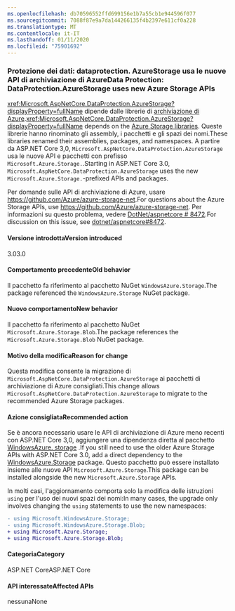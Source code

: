 ```yaml
---
ms.openlocfilehash: db70596552ffd699156e1b7a55cb1e944596f077
ms.sourcegitcommit: 7088f87e9a7da144266135f4b2397e611cf0a228
ms.translationtype: MT
ms.contentlocale: it-IT
ms.lasthandoff: 01/11/2020
ms.locfileid: "75901692"
---
```

### <a name="data-protection-dataprotectionazurestorage-uses-new-azure-storage-apis"></a><span data-ttu-id="ee937-101">Protezione dei dati: dataprotection. AzureStorage usa le nuove API di archiviazione di Azure</span><span class="sxs-lookup"><span data-stu-id="ee937-101">Data Protection: DataProtection.AzureStorage uses new Azure Storage APIs</span></span>

<span data-ttu-id="ee937-102"><xref:Microsoft.AspNetCore.DataProtection.AzureStorage?displayProperty=fullName> dipende dalle librerie di [archiviazione di Azure](https://github.com/Azure/azure-storage-net).</span><span class="sxs-lookup"><span data-stu-id="ee937-102"><xref:Microsoft.AspNetCore.DataProtection.AzureStorage?displayProperty=fullName> depends on the [Azure Storage libraries](https://github.com/Azure/azure-storage-net).</span></span> <span data-ttu-id="ee937-103">Queste librerie hanno rinominato gli assembly, i pacchetti e gli spazi dei nomi.</span><span class="sxs-lookup"><span data-stu-id="ee937-103">These libraries renamed their assemblies, packages, and namespaces.</span></span> <span data-ttu-id="ee937-104">A partire da ASP.NET Core 3,0, `Microsoft.AspNetCore.DataProtection.AzureStorage` usa le nuove API e pacchetti con prefisso `Microsoft.Azure.Storage.`.</span><span class="sxs-lookup"><span data-stu-id="ee937-104">Starting in ASP.NET Core 3.0, `Microsoft.AspNetCore.DataProtection.AzureStorage` uses the new `Microsoft.Azure.Storage.`-prefixed APIs and packages.</span></span>

<span data-ttu-id="ee937-105">Per domande sulle API di archiviazione di Azure, usare <https://github.com/Azure/azure-storage-net>.</span><span class="sxs-lookup"><span data-stu-id="ee937-105">For questions about the Azure Storage APIs, use <https://github.com/Azure/azure-storage-net>.</span></span> <span data-ttu-id="ee937-106">Per informazioni su questo problema, vedere [DotNet/aspnetcore # 8472](https://github.com/dotnet/aspnetcore/issues/8472).</span><span class="sxs-lookup"><span data-stu-id="ee937-106">For discussion on this issue, see [dotnet/aspnetcore#8472](https://github.com/dotnet/aspnetcore/issues/8472).</span></span>

#### <a name="version-introduced"></a><span data-ttu-id="ee937-107">Versione introdotta</span><span class="sxs-lookup"><span data-stu-id="ee937-107">Version introduced</span></span>

<span data-ttu-id="ee937-108">3.0</span><span class="sxs-lookup"><span data-stu-id="ee937-108">3.0</span></span>

#### <a name="old-behavior"></a><span data-ttu-id="ee937-109">Comportamento precedente</span><span class="sxs-lookup"><span data-stu-id="ee937-109">Old behavior</span></span>

<span data-ttu-id="ee937-110">Il pacchetto fa riferimento al pacchetto NuGet `WindowsAzure.Storage`.</span><span class="sxs-lookup"><span data-stu-id="ee937-110">The package referenced the `WindowsAzure.Storage` NuGet package.</span></span>

#### <a name="new-behavior"></a><span data-ttu-id="ee937-111">Nuovo comportamento</span><span class="sxs-lookup"><span data-stu-id="ee937-111">New behavior</span></span>

<span data-ttu-id="ee937-112">Il pacchetto fa riferimento al pacchetto NuGet `Microsoft.Azure.Storage.Blob`.</span><span class="sxs-lookup"><span data-stu-id="ee937-112">The package references the `Microsoft.Azure.Storage.Blob` NuGet package.</span></span>

#### <a name="reason-for-change"></a><span data-ttu-id="ee937-113">Motivo della modifica</span><span class="sxs-lookup"><span data-stu-id="ee937-113">Reason for change</span></span>

<span data-ttu-id="ee937-114">Questa modifica consente la migrazione di `Microsoft.AspNetCore.DataProtection.AzureStorage` ai pacchetti di archiviazione di Azure consigliati.</span><span class="sxs-lookup"><span data-stu-id="ee937-114">This change allows `Microsoft.AspNetCore.DataProtection.AzureStorage` to migrate to the recommended Azure Storage packages.</span></span>

#### <a name="recommended-action"></a><span data-ttu-id="ee937-115">Azione consigliata</span><span class="sxs-lookup"><span data-stu-id="ee937-115">Recommended action</span></span>

<span data-ttu-id="ee937-116">Se è ancora necessario usare le API di archiviazione di Azure meno recenti con ASP.NET Core 3,0, aggiungere una dipendenza diretta al pacchetto [WindowsAzure. storage](https://www.nuget.org/packages/WindowsAzure.Storage/) .</span><span class="sxs-lookup"><span data-stu-id="ee937-116">If you still need to use the older Azure Storage APIs with ASP.NET Core 3.0, add a direct dependency to the [WindowsAzure.Storage](https://www.nuget.org/packages/WindowsAzure.Storage/) package.</span></span> <span data-ttu-id="ee937-117">Questo pacchetto può essere installato insieme alle nuove API `Microsoft.Azure.Storage`.</span><span class="sxs-lookup"><span data-stu-id="ee937-117">This package can be installed alongside the new `Microsoft.Azure.Storage` APIs.</span></span>

<span data-ttu-id="ee937-118">In molti casi, l'aggiornamento comporta solo la modifica delle istruzioni `using` per l'uso dei nuovi spazi dei nomi:</span><span class="sxs-lookup"><span data-stu-id="ee937-118">In many cases, the upgrade only involves changing the `using` statements to use the new namespaces:</span></span>

```diff
- using Microsoft.WindowsAzure.Storage;
- using Microsoft.WindowsAzure.Storage.Blob;
+ using Microsoft.Azure.Storage;
+ using Microsoft.Azure.Storage.Blob;
```

#### <a name="category"></a><span data-ttu-id="ee937-119">Categoria</span><span class="sxs-lookup"><span data-stu-id="ee937-119">Category</span></span>

<span data-ttu-id="ee937-120">ASP.NET Core</span><span class="sxs-lookup"><span data-stu-id="ee937-120">ASP.NET Core</span></span>

#### <a name="affected-apis"></a><span data-ttu-id="ee937-121">API interessate</span><span class="sxs-lookup"><span data-stu-id="ee937-121">Affected APIs</span></span>

<span data-ttu-id="ee937-122">nessuna</span><span class="sxs-lookup"><span data-stu-id="ee937-122">None</span></span>

<!-- 

#### Affected APIs

Not detectable via API analysis

-->
